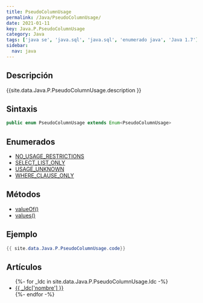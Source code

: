 ```yaml
---
title: PseudoColumnUsage
permalink: /Java/PseudoColumnUsage/
date: 2021-01-11
key: Java.P.PseudoColumnUsage
category: Java
tags: ['java se', 'java.sql', 'java.sql', 'enumerado java', 'Java 1.7']
sidebar: 
  nav: java
---
```


## Descripción
{{site.data.Java.P.PseudoColumnUsage.description }}

## Sintaxis
~~~java
public enum PseudoColumnUsage extends Enum<PseudoColumnUsage>
~~~

## Enumerados
* [NO_USAGE_RESTRICTIONS](/Java/PseudoColumnUsage/NO_USAGE_RESTRICTIONS)
* [SELECT_LIST_ONLY](/Java/PseudoColumnUsage/SELECT_LIST_ONLY)
* [USAGE_UNKNOWN](/Java/PseudoColumnUsage/USAGE_UNKNOWN)
* [WHERE_CLAUSE_ONLY](/Java/PseudoColumnUsage/WHERE_CLAUSE_ONLY)

## Métodos
* [valueOf()](/Java/PseudoColumnUsage/valueOf)
* [values()](/Java/PseudoColumnUsage/values)

## Ejemplo
~~~java
{{ site.data.Java.P.PseudoColumnUsage.code}}
~~~

## Artículos
<ul>
{%- for _ldc in site.data.Java.P.PseudoColumnUsage.ldc -%}
   <li>
       <a href="{{_ldc['url'] }}">{{ _ldc['nombre'] }}</a>
   </li>
{%- endfor -%}
</ul>
